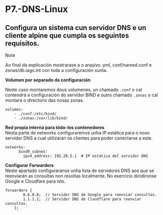 # P7.-DNS-Linux

## Configura un sistema cun servidor DNS e un cliente alpine que cumpla os seguintes requisitos.

>[!NOTE]
>Ao final da explicación mostrarase a o arquivo .yml, conf/named.conf e zonas/db.iago.int con toda a configuración xunta.

**Volumen por separado da configuración** 

Neste caso montaremos dous volumenes, un chamado `.conf` o cal contendrá a configuración do servidor BIND e outro chamado `.zonas` o cal montará o directorio das nosas zonas.   
```
volumes:
    - ./conf:/etc/bind/  
    - ./zonas:/var/lib/bind/  
```

**Red propia interna para tódo-los contenedores**  
Nesta parte de networks configuraremos unha IP estática para o noso servidor DNS a cual utilizarán os clientes para poder conectarse a este.  
``` 
networks:
      bind9_subnet:
        ipv4_address: 192.28.5.1  # IP estática del servidor DNS
```

**Configurar Forwarders**  
Neste apartado configuraranse unha lista de servidores DNS aos que se reenviarán as consultas non resoltas localmente. No exercicio dicidironse Google e Cloudfare para isto.  
```
forwarders {
        8.8.8.8;  // Servidor DNS de Google para reenviar consultas.
        1.1.1.1;  // Servidor DNS de Cloudflare para reenviar consultas.
    };
```

